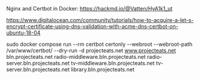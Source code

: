 Nginx and Certbot in Docker:
https://hackmd.io/@Vatten/HyA1k1_ut

https://www.digitalocean.com/community/tutorials/how-to-acquire-a-let-s-encrypt-certificate-using-dns-validation-with-acme-dns-certbot-on-ubuntu-18-04


sudo docker compose run --rm certbot certonly --webroot --webroot-path /var/www/certbot/ --dry-run -d projecteats.net www.projecteats.net bln.projecteats.net radio-middleware.bln.projecteats.net radio-server.bln.projecteats.net tv-middleware.bln.projecteats.net tv-server.bln.projecteats.net library.bln.projecteats.net